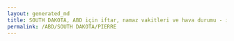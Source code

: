 ```yaml
---
layout: generated_md
title: SOUTH DAKOTA, ABD için iftar, namaz vakitleri ve hava durumu - ilçe/eyalet seç
permalink: /ABD/SOUTH DAKOTA/PIERRE
---
```


<script type="text/javascript">
  var country = ABD;
  var city = SOUTH DAKOTA;
  var state = PIERRE;
  var lat = 72;
  var lon = 21;
</script>
